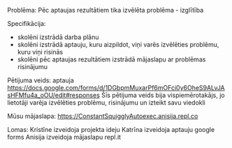 Problēma:
Pēc aptaujas rezultātiem tika izvēlēta problēma - izglītība

Specifikācija:
- skolēni izstrādā darba plānu
- skolēni izstrādā aptauju, kuru aizpildot, viņi varēs izvēlēties problēmu, kuru viņi risinās
- skolēni pēc aptaujas rezultātiem izstrādā mājaslapu ar problēmas risinājumu 

Pētijuma veids:
aptauja https://docs.google.com/forms/d/1DGbpmMuxarPf6mOFci0y6OheS9ALvJAsHFMfu4a_oOU/edit#responses
Šīs pētijuma veids bija vispiemērotakājs, jo lietotāji varēja izvēlēties problēmu, risinājumu un izteikt savu viedokli

Mūsu mājaslapa: 
https://ConstantSquigglyAutoexec.anisija.repl.co

Lomas: 
Kristīne izveidoja projekta ideju
Katrīna izveidoja aptauju google forms
Anisija izveidoja mājaslapu repl.it
